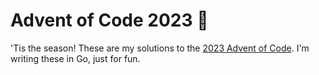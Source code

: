 # Advent of Code 2023 🎄

'Tis the season! These are my solutions to the [2023 Advent of Code](https://adventofcode.com/2023). I'm writing these in Go, just for fun.
